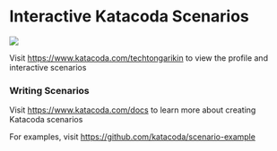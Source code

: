# Interactive Katacoda Scenarios

[![](http://shields.katacoda.com/katacoda/techtongarikin/count.svg)](https://www.katacoda.com/techtongarikin "Get your profile on Katacoda.com")

Visit https://www.katacoda.com/techtongarikin to view the profile and interactive scenarios

### Writing Scenarios
Visit https://www.katacoda.com/docs to learn more about creating Katacoda scenarios

For examples, visit https://github.com/katacoda/scenario-example
